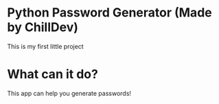 # Python Password Generator (Made by ChillDev)

This is my first little project

# What can it do?

This app can help you generate passwords!
